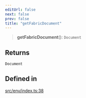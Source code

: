 ```yaml
---
editUrl: false
next: false
prev: false
title: "getFabricDocument"
---
```


> **getFabricDocument**(): `Document`

## Returns

`Document`

## Defined in

[src/env/index.ts:38](https://github.com/fabricjs/fabric.js/blob/5c1240d8b4662e45868dd33f385f941de21c8e9c/src/env/index.ts#L38)
